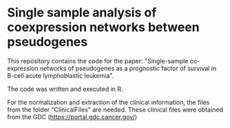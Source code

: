 # Single sample analysis of coexpression networks between pseudogenes

This repository contains the code for the paper: "Single-sample co-expression networks of pseudogenes as a prognostic factor of survival in B-cell acute lymphoblastic leukemia". 

The code was written and executed in R.

For the normalization and extraction of the clinical information, the files from the folder "ClinicalFiles" are needed.
These clinical files were obtained from the GDC (https://portal.gdc.cancer.gov/)
